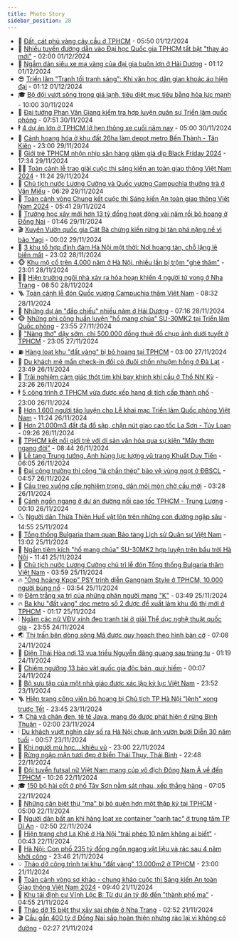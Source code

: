 ```yaml
---
title: Photo Story
sidebar_position: 28
---
```


<!-- dantri-photo-story:START -->
- 💪 [Đất, cát phủ vàng cây cầu ở TPHCM](https://dantri.com.vn/xa-hoi/dat-cat-phu-vang-cay-cau-o-tphcm-20241201101808048.htm) - 05:50 01/12/2024
- 🧰 [Nhiều tuyến đường dẫn vào Đại học Quốc gia TPHCM tất bật &quot;thay áo mới&quot;](https://dantri.com.vn/xa-hoi/nhieu-tuyen-duong-dan-vao-dai-hoc-quoc-gia-tphcm-tat-bat-thay-ao-moi-20241130132826935.htm) - 02:00 01/12/2024
- 🧰 [Ngắm dàn siêu xe mạ vàng của đại gia buôn lợn ở Hải Dương](https://dantri.com.vn/xa-hoi/ngam-dan-sieu-xe-ma-vang-cua-dai-gia-buon-lon-o-hai-duong-20241130225016734.htm) - 01:12 01/12/2024
- 😎 [Triển lãm &quot;Tranh tối tranh sáng&quot;: Khi văn học dân gian khoác áo hiện đại](https://dantri.com.vn/giai-tri/trien-lam-tranh-toi-tranh-sang-khi-van-hoc-dan-gian-khoac-ao-hien-dai-20241201081201837.htm) - 01:12 01/12/2024
- 🎓 [Bộ đội vượt sông trong giá lạnh, tiêu diệt mục tiêu bằng hỏa lực mạnh](https://dantri.com.vn/xa-hoi/bo-doi-vuot-song-trong-gia-lanh-tieu-diet-muc-tieu-bang-hoa-luc-manh-20241130143636368.htm) - 10:00 30/11/2024
- 🙉 [Đại tướng Phan Văn Giang kiểm tra hợp luyện quân sự Triển lãm quốc phòng](https://dantri.com.vn/xa-hoi/dai-tuong-phan-van-giang-kiem-tra-hop-luyen-quan-su-trien-lam-quoc-phong-20241130132807175.htm) - 07:51 30/11/2024
- 🕴 [4 dự án lớn ở TPHCM lỡ hẹn thông xe cuối năm nay](https://dantri.com.vn/xa-hoi/4-du-an-lon-o-tphcm-lo-hen-thong-xe-cuoi-nam-nay-20241126224135460.htm) - 05:00 30/11/2024
- 🚀 [Cảnh hoang hóa ở khu đất 26ha làm depot metro Bến Thành - Tân Kiên](https://dantri.com.vn/xa-hoi/canh-hoang-hoa-o-khu-dat-26ha-lam-depot-metro-ben-thanh-tan-kien-20241130001627168.htm) - 23:00 29/11/2024
- 🧰 [Giới trẻ TPHCM nhộn nhịp săn hàng giảm giá dịp Black Friday 2024](https://dantri.com.vn/kinh-doanh/gioi-tre-tphcm-nhon-nhip-san-hang-giam-gia-dip-black-friday-2024-20241130003425915.htm) - 17:34 29/11/2024
- 🧑‍💻 [Toàn cảnh lễ trao giải cuộc thi sáng kiến an toàn giao thông Việt Nam 2024](https://dantri.com.vn/xa-hoi/toan-canh-le-trao-giai-cuoc-thi-sang-kien-an-toan-giao-thong-viet-nam-2024-20241129180440302.htm) - 11:24 29/11/2024
- 🐎 [Chủ tịch nước Lương Cường và Quốc vương Campuchia thưởng trà ở Văn Miếu](https://dantri.com.vn/xa-hoi/chu-tich-nuoc-luong-cuong-va-quoc-vuong-campuchia-thuong-tra-o-van-mieu-20241129131446075.htm) - 06:29 29/11/2024
- 💄 [Toàn cảnh vòng Chung kết cuộc thi Sáng kiến An toàn giao thông Việt Nam 2024](https://dantri.com.vn/xa-hoi/toan-canh-vong-chung-ket-cuoc-thi-sang-kien-an-toan-giao-thong-viet-nam-2024-20241129115538292.htm) - 05:41 29/11/2024
- 🎃 [Trường học xây mới hơn 13 tỷ đồng hoạt động vài năm rồi bỏ hoang ở Đồng Nai](https://dantri.com.vn/giao-duc/truong-hoc-xay-moi-hon-13-ty-dong-hoat-dong-vai-nam-roi-bo-hoang-o-dong-nai-20241128171131493.htm) - 01:46 29/11/2024
- 🎬 [Xuyên Vườn quốc gia Cát Bà chứng kiến rừng bị tàn phá nặng nề vì bão Yagi](https://dantri.com.vn/xa-hoi/xuyen-vuon-quoc-gia-cat-ba-chung-kien-rung-bi-tan-pha-nang-ne-vi-bao-yagi-20241127192953672.htm) - 00:02 29/11/2024
- 🧠 [3 khu tổ hợp đình đám Hà Nội một thời: Nơi hoang tàn, chỗ lặng lẽ biến mất](https://dantri.com.vn/doi-song/3-khu-to-hop-dinh-dam-ha-noi-mot-thoi-noi-hoang-tan-cho-lang-le-bien-mat-20241127104445939.htm) - 23:02 28/11/2024
- 🐵 [Khu mộ cổ trên 4.000 năm ở Hà Nội, nhiều lần bị trộm &quot;ghé thăm&quot;](https://dantri.com.vn/doi-song/khu-mo-co-tren-4000-nam-o-ha-noi-nhieu-lan-bi-trom-ghe-tham-20241128164213745.htm) - 23:01 28/11/2024
- 👨‍🏫 [Hiện trường ngôi nhà xảy ra hỏa hoạn khiến 4 người tử vong ở Nha Trang](https://dantri.com.vn/xa-hoi/hien-truong-ngoi-nha-xay-ra-hoa-hoan-khien-4-nguoi-tu-vong-o-nha-trang-20241128145500080.htm) - 08:50 28/11/2024
- 🪜 [Toàn cảnh lễ đón Quốc vương Campuchia thăm Việt Nam](https://dantri.com.vn/xa-hoi/toan-canh-le-don-quoc-vuong-campuchia-tham-viet-nam-20241128152622340.htm) - 08:32 28/11/2024
- 🤡 [Những dự án &quot;đắp chiếu&quot; nhiều năm ở Hải Dương](https://dantri.com.vn/xa-hoi/nhung-du-an-dap-chieu-nhieu-nam-o-hai-duong-20241128125258274.htm) - 07:16 28/11/2024
- 🐵 [Những phi công huấn luyện &quot;hổ mang chúa&quot; SU-30MK2 tại Triển lãm Quốc phòng](https://dantri.com.vn/xa-hoi/nhung-phi-cong-huan-luyen-ho-mang-chua-su-30mk2-tai-trien-lam-quoc-phong-20241127215536819.htm) - 23:55 27/11/2024
- 🌈 [&quot;Nàng thơ&quot; dậy sớm, chi 500.000 đồng thuê đồ chụp ảnh dưới tuyết ở TPHCM](https://dantri.com.vn/du-lich/nang-tho-day-som-chi-500000-dong-thue-do-chup-anh-duoi-tuyet-o-tphcm-20241124170434138.htm) - 23:05 27/11/2024
- ⛽️ [Hàng loạt khu &quot;đất vàng&quot; bị bỏ hoang tại TPHCM](https://dantri.com.vn/bat-dong-san/hang-loat-khu-dat-vang-bi-bo-hoang-tai-tphcm-20241116222227542.htm) - 03:00 27/11/2024
- 🔭 [Du khách mê mẩn check-in đồi cỏ đuôi chồn nhuộm hồng ở Đà Lạt](https://dantri.com.vn/du-lich/du-khach-me-man-check-in-doi-co-duoi-chon-nhuom-hong-o-da-lat-20241126114738796.htm) - 23:49 26/11/2024
- 🧰 [Trải nghiệm cảm giác thót tim khi bay khinh khí cầu ở Thổ Nhĩ Kỳ](https://dantri.com.vn/du-lich/trai-nghiem-cam-giac-thot-tim-khi-bay-khinh-khi-cau-o-tho-nhi-ky-20241126133331060.htm) - 23:26 26/11/2024
- 🕴 [5 công trình ở TPHCM vừa được xếp hạng di tích cấp thành phố](https://dantri.com.vn/giai-tri/5-cong-trinh-o-tphcm-vua-duoc-xep-hang-di-tich-cap-thanh-pho-20241124190158109.htm) - 23:00 26/11/2024
- 🦆 [Hơn 1.600 người tập luyện cho Lễ khai mạc Triển lãm Quốc phòng Việt Nam](https://dantri.com.vn/xa-hoi/hon-1600-nguoi-tap-luyen-cho-le-khai-mac-trien-lam-quoc-phong-viet-nam-20241126165003273.htm) - 11:24 26/11/2024
- 🦣 [Hơn 21.000m3 đất đá đổ sập, chặn nút giao cao tốc La Sơn - Túy Loan](https://dantri.com.vn/xa-hoi/hon-21000m3-dat-da-do-sap-chan-nut-giao-cao-toc-la-son-tuy-loan-20241126135540304.htm) - 09:26 26/11/2024
- 📝 [TPHCM kết nối giới trẻ với di sản văn hóa qua sự kiện &quot;Mây thơm ngang đời&quot;](https://dantri.com.vn/doi-song/tphcm-ket-noi-gioi-tre-voi-di-san-van-hoa-qua-su-kien-may-thom-ngang-doi-20241124233015840.htm) - 08:44 26/11/2024
- 🗽 [Lễ tang Trung tướng, Anh hùng lực lượng vũ trang Khuất Duy Tiến](https://dantri.com.vn/xa-hoi/le-tang-trung-tuong-anh-hung-luc-luong-vu-trang-khuat-duy-tien-20241126123457313.htm) - 06:05 26/11/2024
- 🦅 [Đại công trường thi công &quot;lá chắn thép&quot; bảo vệ vùng ngọt ở ĐBSCL](https://dantri.com.vn/xa-hoi/dai-cong-truong-thi-cong-la-chan-thep-bao-ve-vung-ngot-o-dbscl-20241126102049154.htm) - 04:57 26/11/2024
- 🤠 [Cầu treo xuống cấp nghiêm trọng, dân mỏi mòn chờ cầu mới](https://dantri.com.vn/xa-hoi/cau-treo-xuong-cap-nghiem-trong-dan-moi-mon-cho-cau-moi-20241125162235375.htm) - 03:28 26/11/2024
- 🥸 [Cảnh ngổn ngang ở dự án đường nối cao tốc TPHCM - Trung Lương](https://dantri.com.vn/xa-hoi/canh-ngon-ngang-o-du-an-duong-noi-cao-toc-tphcm-trung-luong-20241125195510407.htm) - 00:10 26/11/2024
- 🌜 [Người dân Thừa Thiên Huế vật lộn trên những con đường ngập sâu](https://dantri.com.vn/xa-hoi/nguoi-dan-thua-thien-hue-vat-lon-tren-nhung-con-duong-ngap-sau-20241125195851727.htm) - 14:55 25/11/2024
- 👺 [Tổng thống Bulgaria tham quan Bảo tàng Lịch sử Quân sự Việt Nam](https://dantri.com.vn/xa-hoi/tong-thong-bulgaria-tham-quan-bao-tang-lich-su-quan-su-viet-nam-20241125191116460.htm) - 13:02 25/11/2024
- 🌈 [Ngắm tiêm kích &quot;hổ mang chúa&quot; SU-30MK2 hợp luyện trên bầu trời Hà Nội](https://dantri.com.vn/xa-hoi/ngam-tiem-kich-ho-mang-chua-su-30mk2-hop-luyen-tren-bau-troi-ha-noi-20241125181600762.htm) - 11:41 25/11/2024
- 👹 [Chủ tịch nước Lương Cường chủ trì lễ đón Tổng thống Bulgaria thăm Việt Nam](https://dantri.com.vn/xa-hoi/chu-tich-nuoc-luong-cuong-chu-tri-le-don-tong-thong-bulgaria-tham-viet-nam-20241124205130053.htm) - 03:59 25/11/2024
- 🔥 [&quot;Ông hoàng Kpop&quot; PSY trình diễn Gangnam Style ở TPHCM, 10.000 người bùng nổ](https://dantri.com.vn/giai-tri/ong-hoang-kpop-psy-trinh-dien-gangnam-style-o-tphcm-10000-nguoi-bung-no-20241125094552367.htm) - 03:54 25/11/2024
- 🤓 [Đêm trắng xạ trị của những phận người mang &quot;K&quot;](https://dantri.com.vn/suc-khoe/dem-trang-xa-tri-cua-nhung-phan-nguoi-mang-k-20241031175346616.htm) - 03:49 25/11/2024
- 🔥 [Ba khu &quot;đất vàng&quot; dọc metro số 2 được đề xuất làm khu đô thị mới ở TPHCM](https://dantri.com.vn/xa-hoi/ba-khu-dat-vang-doc-metro-so-2-duoc-de-xuat-lam-khu-do-thi-moi-o-tphcm-20241123132759456.htm) - 01:17 25/11/2024
- 🕯 [Ngắm các nữ VĐV xinh đẹp tranh tài ở giải Thể dục nghệ thuật quốc gia](https://dantri.com.vn/the-thao/ngam-cac-nu-vdv-xinh-dep-tranh-tai-o-giai-the-duc-nghe-thuat-quoc-gia-20241125025643945.htm) - 23:55 24/11/2024
- 🌏 [Thị trấn bên dòng sông Mã được quy hoạch theo hình bàn cờ](https://dantri.com.vn/xa-hoi/thi-tran-ben-dong-song-ma-duoc-quy-hoach-theo-hinh-ban-co-20241124114343837.htm) - 07:08 24/11/2024
- 🎃 [Điện Thái Hòa nơi 13 vua triều Nguyễn đăng quang sau trùng tu](https://dantri.com.vn/du-lich/dien-thai-hoa-noi-13-vua-trieu-nguyen-dang-quang-sau-trung-tu-20241122065754512.htm) - 01:19 24/11/2024
- 🐎 [Chiêm ngưỡng 13 bảo vật quốc gia độc bản, quý hiếm](https://dantri.com.vn/xa-hoi/chiem-nguong-13-bao-vat-quoc-gia-doc-ban-quy-hiem-20241121224229347.htm) - 00:07 24/11/2024
- 👺 [Bộ sưu tập của một nhà giáo được xác lập kỷ lục Việt Nam](https://dantri.com.vn/xa-hoi/bo-suu-tap-cua-mot-nha-giao-duoc-xac-lap-ky-luc-viet-nam-20241121102717305.htm) - 23:52 23/11/2024
- 🪜 [Hiện trạng công viên bỏ hoang bị Chủ tịch TP Hà Nội &quot;lệnh&quot; xong trước Tết](https://dantri.com.vn/xa-hoi/hien-trang-cong-vien-bo-hoang-bi-chu-tich-tp-ha-noi-lenh-xong-truoc-tet-20241123073538602.htm) - 23:45 23/11/2024
- ⚗️ [Chà vá chân đen, tê tê Java, mang đỏ được phát hiện ở rừng Bình Thuận](https://dantri.com.vn/xa-hoi/cha-va-chan-den-te-te-java-mang-do-duoc-phat-hien-o-rung-binh-thuan-20240815150845121.htm) - 02:00 23/11/2024
- 🕯 [Du khách vượt nghìn cây số ra Hà Nội chụp ảnh vườn bưởi Diễn 30 năm tuổi](https://dantri.com.vn/du-lich/du-khach-vuot-nghin-cay-so-ra-ha-noi-chup-anh-vuon-buoi-dien-30-nam-tuoi-20241122140734867.htm) - 00:57 23/11/2024
- 📝 [Khi người mù học... khiêu vũ](https://dantri.com.vn/doi-song/khi-nguoi-mu-hoc-khieu-vu-20240802225332343.htm) - 23:00 22/11/2024
- 🌊 [Rừng ngập mặn tươi đẹp ở biển Thái Thụy, Thái Bình](https://dantri.com.vn/xa-hoi/rung-ngap-man-tuoi-dep-o-bien-thai-thuy-thai-binh-20241121191837244.htm) - 22:48 22/11/2024
- 🌈 [Đội tuyển futsal nữ Việt Nam mang cúp vô địch Đông Nam Á về đến TPHCM](https://dantri.com.vn/the-thao/doi-tuyen-futsal-nu-viet-nam-mang-cup-vo-dich-dong-nam-a-ve-den-tphcm-20241122164140461.htm) - 10:26 22/11/2024
- 🎓 [150 bộ hài cốt ở phố Tây Sơn nằm sát nhau, xếp thẳng hàng](https://dantri.com.vn/xa-hoi/150-bo-hai-cot-o-pho-tay-son-nam-sat-nhau-xep-thang-hang-20241122132418875.htm) - 07:05 22/11/2024
- 💪 [Những căn biệt thự &quot;ma&quot; bị bỏ quên hơn một thập kỷ tại TPHCM](https://dantri.com.vn/bat-dong-san/nhung-can-biet-thu-ma-bi-bo-quen-hon-mot-thap-ky-tai-tphcm-20241120194209639.htm) - 05:00 22/11/2024
- 💃 [Người dân bất an khi hàng loạt xe container &quot;oanh tạc&quot; ở trung tâm TP Dĩ An](https://dantri.com.vn/xa-hoi/nguoi-dan-bat-an-khi-hang-loat-xe-container-oanh-tac-o-trung-tam-tp-di-an-20241122084001440.htm) - 02:50 22/11/2024
- 🧰 [Hiện trạng chợ La Khê ở Hà Nội &quot;trái phép 10 năm không ai biết&quot;](https://dantri.com.vn/xa-hoi/hien-trang-cho-la-khe-o-ha-noi-trai-phep-10-nam-khong-ai-biet-20241121190854941.htm) - 00:43 22/11/2024
- 🤠 [Hà Nội: Con phố 235 tỷ đồng ngổn ngang vật liệu và rác sau 4 năm khởi công](https://dantri.com.vn/xa-hoi/ha-noi-con-pho-235-ty-dong-ngon-ngang-vat-lieu-va-rac-sau-4-nam-khoi-cong-20241121074855390.htm) - 23:46 21/11/2024
- 💡 [Tháo dỡ công trình tại khu &quot;đất vàng&quot; 13.000m2 ở TPHCM](https://dantri.com.vn/xa-hoi/thao-do-cong-trinh-tai-khu-dat-vang-13000m2-o-tphcm-20241119203938035.htm) - 23:00 21/11/2024
- 🌝 [Toàn cảnh vòng sơ khảo - chung khảo cuộc thi Sáng kiến An toàn Giao thông Việt Nam 2024](https://dantri.com.vn/xa-hoi/toan-canh-vong-so-khao-chung-khao-cuoc-thi-sang-kien-an-toan-giao-thong-viet-nam-2024-20241121160919173.htm) - 09:40 21/11/2024
- 🦄 [Khu tái định cư Vĩnh Lộc B: Từ dự án tỷ đô đến &quot;thành phố ma&quot;](https://dantri.com.vn/xa-hoi/khu-tai-dinh-cu-vinh-loc-b-tu-du-an-ty-do-den-thanh-pho-ma-20241117201021463.htm) - 04:55 21/11/2024
- 🐻 [Tháo dỡ 15 biệt thự xây sai phép ở Nha Trang](https://dantri.com.vn/xa-hoi/thao-do-15-biet-thu-xay-sai-phep-o-nha-trang-20241120173020079.htm) - 02:52 21/11/2024
- 🎬 [Cầu gần 400 tỷ ở Đồng Nai sắp hoàn thiện nhưng rào lại vì không có đường](https://dantri.com.vn/xa-hoi/cau-gan-400-ty-o-dong-nai-sap-hoan-thien-nhung-rao-lai-vi-khong-co-duong-20241119215051311.htm) - 02:27 21/11/2024<!-- dantri-photo-story:END -->
